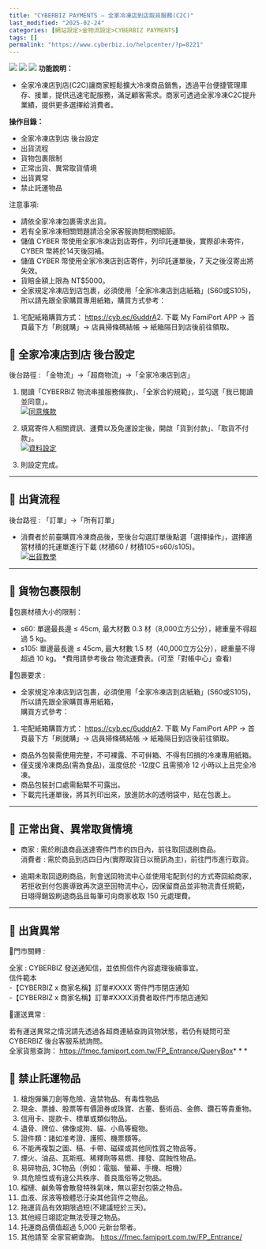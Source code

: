```yaml
---
title: "CYBERBIZ PAYMENTS – 全家冷凍店到店取貨服務(C2C)"
last_modified: "2025-02-24"
categories: [網站設定>金物流設定>CYBERBIZ PAYMENTS]
tags: []
permalink: "https://www.cyberbiz.io/helpcenter/?p=8221"
---
```


![](https://www.cyberbiz.io/helpcenter/wp-content/uploads/CYBPAYMENTS.png)
![](https://www.cyberbiz.io/helpcenter/wp-content/uploads/一般版3.png)
![](https://www.cyberbiz.io/helpcenter/wp-content/uploads/PLUS版3.png)
**功能說明：**  

* 全家冷凍店到店(C2C)讓商家輕鬆擴大冷凍商品銷售，透過平台便捷管理庫存、接單，提供迅速宅配服務，滿足顧客需求。商家可透過全家冷凍C2C提升業績，提供更多選擇給消費者。 

**操作目錄：**

* 全家冷凍店到店 後台設定
* 出貨流程
* 貨物包裹限制
* 正常出貨、異常取貨情境
* 出貨異常
* 禁止託運物品

注意事項:  

* 請依全家冷凍包裹需求出貨。
* 若有全家冷凍相關問題請洽全家客服詢問相關細節。 
* 儲值 CYBER 幣使用全家冷凍店到店寄件，列印託運單後，實際卻未寄件，CYBER 幣將於14天後回補。
* 儲值 CYBER 幣使用全家冷凍店到店寄件，列印託運單後，7 天之後沒寄出將失效。
* 貨賠金額上限為 NT$5000。
* 全家規定冷凍店到店包裹，必須使用「全家冷凍店到店紙箱」(S60或S105)，所以請先跟全家購買專用紙箱，購買方式參考： 
1. 宅配紙箱購買方式： <https://cyb.ec/6uddrA>2. 下載 My FamiPort APP → 首頁最下方「刷就購」→ 店員掃條碼結帳 → 紙箱隔日到店後前往領取。



## 📌 全家冷凍店到店 後台設定


後台路徑 :  「金物流」→「超商物流」→「全家冷凍店到店」  


1. 閱讀「CYBERBIZ 物流串接服務條款」、「全家合約規範」，並勾選「我已閱讀並同意」。  
[![同意條款](https://www.cyberbiz.io/support/wp-content/uploads/全家冷凍店到店取貨服務C2C01.png)](https://www.cyberbiz.io/support/wp-content/uploads/全家冷凍店到店取貨服務C2C01.png)



2. 填寫寄件人相關資訊、運費以及免運設定後，開啟「貨到付款」、「取貨不付款」。  
[![資料設定](https://www.cyberbiz.io/support/wp-content/uploads/全家冷凍店到店取貨服務C2C02.png)](https://www.cyberbiz.io/support/wp-content/uploads/全家冷凍店到店取貨服務C2C02.png)



3. 則設定完成。

* * *

## 📌 出貨流程


後台路徑 :  「訂單」→「所有訂單」  


* 消費者於前臺購買冷凍商品後，至後台勾選訂單後點選「選擇操作」，選擇適當材積的托運單進行下載 (材積60 / 材積105=s60/s105)。  
[![出貨教學](https://www.cyberbiz.io/support/wp-content/uploads/全家冷凍店到店取貨服務C2C03.png)](https://www.cyberbiz.io/support/wp-content/uploads/全家冷凍店到店取貨服務C2C03.png)



* * *

## 📌 貨物包裹限制



📍包裹材積大小的限制：

* s60: 單邊最長邊 ≤ 45cm, 最大材數 0.3 材（8,000立方公分），總重量不得超過 5 kg。
* s105: 單邊最長邊 ≤ 45cm, 最大材數 1.5 材（40,000立方公分），總重量不得超過 10 kg。
*費用請參考後台 物流運費表。(可至「對帳中心」查看)   

📍包裹要求 :

* 全家規定冷凍店到店包裹，必須使用「全家冷凍店到店紙箱」(S60或S105)，所以請先跟全家購買專用紙箱，  
購買方式參考：

1. 宅配紙箱購買方式： <https://cyb.ec/6uddrA>2. 下載 My FamiPort APP → 首頁最下方「刷就購」→ 店員掃條碼結帳 → 紙箱隔日到店後前往領取。
* 商品外包裝需使用完整，不可裸露、不可倂箱、不得有凹損的冷凍專用紙箱。
* 僅支援冷凍商品(需為食品)，溫度低於 -12度C 且需預冷 12 小時以上且完全冷凍。
* 商品包裝封口處需黏緊不可露出。
* 下載完托運單後，將其列印出來，放進防水的透明袋中，貼在包裹上。

* * *

## 📌 正常出貨、異常取貨情境



* 商家 : 需於刷退商品送達寄件門市的四日內，前往取回退刷商品。  
消費者 : 需於商品到店四日內(實際取貨日以簡訊為主)，前往門市進行取貨。

* 逾期未取回退刷商品，則會送回物流中心並使用宅配到付的方式寄回給商家，  
若拒收到付包裹導致再次退至回物流中心，因保留商品並非物流責任規範，  
日翊得銷毀刷退商品且每筆可向商家收取 150 元處理費。



* * *

## 📌 出貨異常



📍門市關轉 :

全家 : CYBERBIZ 發送通知信，並依照信件內容處理後續事宜。  
信件範本  
-【CYBERBIZ x 商家名稱】訂單#XXXX 寄件門市閉店通知   
-【CYBERBIZ x 商家名稱】訂單#XXXX消費者取件門市閉店通知  



📍運送異常 :

若有運送異常之情況請先透過各超商連結查詢貨物狀態，若仍有疑問可至 CYBERBIZ 後台客服系統詢問。  
全家貨態查詢： <https://fmec.famiport.com.tw/FP_Entrance/QueryBox>* * *

## 📌 禁止託運物品



1. 槍炮彈藥刀劍等危險、違禁物品、有毒性物品
2. 現金、票據、股票等有價證券或珠寶、古董、藝術品、金飾、鑽石等貴重物。
3. 信用卡、提款卡、標單或類似物品。
4. 遺骨、牌位、佛像或狗、貓、小鳥等寵物。
5. 證件類：諸如准考證、護照、機票類等。
6. 不能再複製之圖、稿、卡帶、磁碟或其他同性質之物品等。
7. 煙火、油品、瓦斯瓶、稀釋劑等易燃、揮發、腐蝕性物品。
8. 易碎物品, 3C物品（例如：電腦、螢幕、手機、相機）
9. 具危險性或有違公共秩序、善良風俗等之物品。
10. 榴槤、鹹魚等會散發特殊氣味，無以密封包裝之物品。
11. 血液、尿液等檢體恐汙染其他貨件之物品。
12. 拖運貨品有效期限過短(不建議短於三天)。
13. 其他經日翊認定無法受理之物品。
14. 托運商品價值超過 5,000 元新台幣者。
15. 其他請至 全家官網查詢。 <https://fmec.famiport.com.tw/FP_Entrance/>


